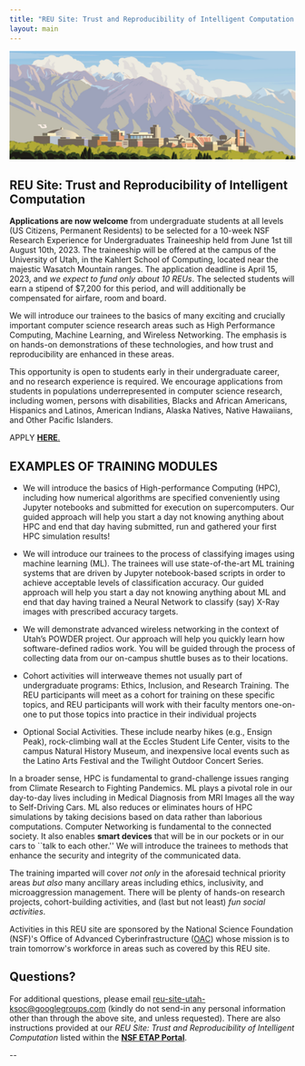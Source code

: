 ```yaml
---
title: "REU Site: Trust and Reproducibility of Intelligent Computation at Utah"
layout: main
---
```


<img src="./images/uou.jpg" alt="campus" width="820" />

## REU Site: Trust and Reproducibility of Intelligent Computation

**Applications are now welcome** from undergraduate students at all levels (US Citizens, Permanent Residents) to be selected for a 10-week NSF Research Experience for Undergraduates Traineeship held from June 1st till August 10th, 2023. The traineeship will be offered at the campus of the University of Utah, in the Kahlert School of Computing, located near the majestic Wasatch Mountain ranges.  The application deadline is April 15, 2023, and *we expect to fund only about 10 REUs*. The selected students will earn a stipend of $7,200 for this period, and will additionally be compensated for airfare, room and board.

We will introduce our trainees to the basics of many exciting and crucially important computer science research areas such as High Performance Computing, Machine Learning, and Wireless Networking. The emphasis is on hands-on demonstrations of these technologies, and how trust and reproducibility are enhanced in these areas.

This opportunity is open to students early in their undergraduate career, and no research experience is required.  We encourage applications from students in populations underrepresented in computer science research, including women, persons with disabilities, Blacks and African Americans, Hispanics and Latinos, American Indians, Alaska Natives, Native Hawaiians, and Other Pacific Islanders.

APPLY [**HERE**.](https://etap.nsf.gov/award/1125/opportunity/1354)

## EXAMPLES OF TRAINING MODULES


- We will introduce the basics of High-performance Computing (HPC), including how numerical algorithms are specified conveniently using Jupyter notebooks and submitted for execution on supercomputers. Our guided approach will help you start a day not knowing anything about HPC and end that day having submitted, run and gathered your first HPC simulation results!

- We will introduce our trainees to the process of classifying images using machine learning (ML). The trainees will use state-of-the-art ML training systems that are driven by Jupyter notebook-based scripts in order to achieve acceptable levels of classification accuracy. Our guided approach will help you start a day not knowing anything about ML and end that day having trained a Neural Network to classify (say) X-Ray images with prescribed accuracy targets.

- We will demonstrate advanced wireless networking in the context of Utah’s POWDER project. Our approach will help you quickly learn how software-defined radios work. You will be guided through the process of collecting data from our on-campus shuttle buses as to their locations.

- Cohort activities will interweave themes not usually part of undergraduate programs: Ethics, Inclusion, and Research Training. The REU participants will meet as a cohort for training on these specific topics, and REU participants will work with their faculty mentors one-on-one to put those topics into practice in their individual projects

- Optional Social Activities. These include nearby hikes (e.g., Ensign Peak), rock-climbing wall at the Eccles Student Life Center, visits to the campus Natural History Museum, and inexpensive local events such as the Latino Arts Festival and the Twilight Outdoor Concert Series.  

In a broader sense, HPC is fundamental to grand-challenge issues ranging from Climate Research to Fighting Pandemics. ML plays a pivotal role in our day-to-day lives including in Medical Diagnosis from MRI Images all the way to Self-Driving Cars. ML also reduces or eliminates hours of HPC simulations by taking decisions based on data rather than laborious computations. Computer Networking is fundamental to the connected society. It also enables **smart devices** that will be in our pockets or in our cars to ``talk to each other.'' We will introduce the trainees to methods that enhance the security and integrity of the communicated data.

The training imparted will cover *not only* in the aforesaid technical priority areas *but also* many ancillary areas including ethics, inclusivity, and microaggression management. There will be plenty of hands-on research projects, cohort-building activities, and (last but not least) *fun social activities*.

Activities in this REU site are sponsored by the National Science Foundation (NSF)'s Office of Advanced Cyberinfrastructure ([OAC](https://www.nsf.gov/div/index.jsp?div=OAC)) whose mission is to train tomorrow's workforce in areas such as covered by this REU site.


## **Questions?**

For additional questions, please email reu-site-utah-ksoc@googlegroups.com (kindly do not send-in any personal information other than through the above site, and unless requested). There are also instructions provided at our *REU Site: Trust and Reproducibility of Intelligent Computation* listed within the [**NSF ETAP Portal**](https://etap.nsf.gov/award/1125/opportunity/1354).


--



